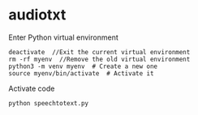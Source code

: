 # audiotxt

Enter Python virtual environment

```
deactivate  //Exit the current virtual environment
rm -rf myenv  //Remove the old virtual environment
python3 -m venv myenv  # Create a new one
source myenv/bin/activate  # Activate it
```

Activate code

```
python speechtotext.py
```

